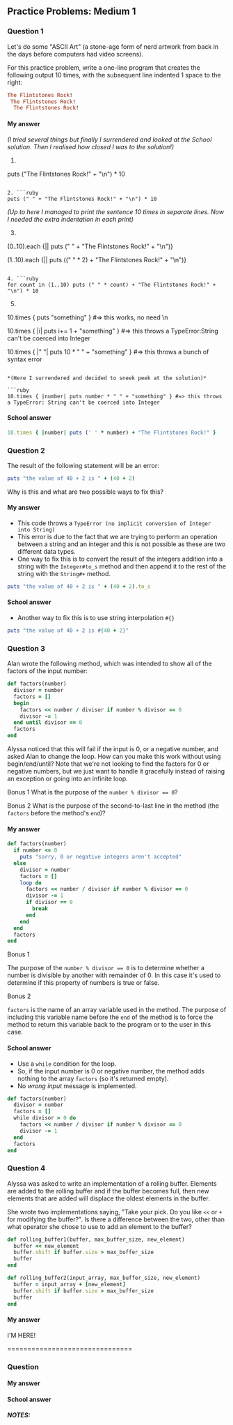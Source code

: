 ## Practice Problems: Medium 1

### Question 1

Let's do some "ASCII Art" (a stone-age form of nerd artwork from back in the days before computers had video screens).

For this practice problem, write a one-line program that creates the following output 10 times, with the subsequent line indented 1 space to the right:

```ruby
The Flintstones Rock!
 The Flintstones Rock!
  The Flintstones Rock!
```

#### My answer

*(I tried several things but finally I surrendered and looked at the School solution. Then I realised how closed I was to the solution!)*

1. ```ruby
  puts ("The Flintstones Rock!" + "\n") * 10
  ```

2. ```ruby
  puts (" " + "The Flintstones Rock!" + "\n") * 10
  ```

*(Up to here I managed to print the sentence 10 times in separate lines. Now I needed the extra indentation in each print)*

3. ```ruby
  (0..10).each {|| puts (" " + "The Flintstones Rock!" + "\n")}

  (1..10).each {|| puts ((" " * 2) + "The Flintstones Rock!" + "\n")}
  ```

4. ```ruby
  for count in (1..10) puts (" " * count) + "The Flintstones Rock!" + "\n") * 10
  ```

5. ```ruby
  10.times { puts "something" } #=> this works, no need \n

  10.times { |i| puts i+= 1 + "something" } #=> this throws a TypeError:String can't be coerced into Integer

  10.times { |" "| puts 10 * " " + "something" } #=> this throws a bunch of syntax error
  ```

*(Here I surrendered and decided to sneek peek at the solution)*

```ruby
10.times { |number| puts number * " " + "something" } #=> this throws a TypeError: String can't be coerced into Integer
```

#### School answer

```ruby
10.times { |number| puts (' ' * number) + "The Flintstones Rock!" }
```

### Question 2

The result of the following statement will be an error:

```ruby
puts "the value of 40 + 2 is " + (40 + 2)
```

Why is this and what are two possible ways to fix this?

#### My answer

- This code throws a `TypeError (no implicit conversion of Integer into String)`
- This error is due to the fact that we are trying to perform an operation between a string and an integer and this is not possible as these are two different data types.
- One way to fix this is to convert the result of the integers addition into a string with the `Integer#to_s` method and then append it to the rest of the string with the `String#+` method. 
```ruby
puts "the value of 40 + 2 is " + (40 + 2).to_s
```

#### School answer

- Another way to fix this is to use string interpolation `#{}`
```ruby
puts "the value of 40 + 2 is #{40 + 2}"
```

### Question 3

Alan wrote the following method, which was intended to show all of the factors of the input number:

```ruby
def factors(number)
  divisor = number
  factors = []
  begin
    factors << number / divisor if number % divisor == 0
    divisor -= 1
  end until divisor == 0
  factors
end
```

Alyssa noticed that this will fail if the input is 0, or a negative number, and asked Alan to change the loop. How can you make this work without using begin/end/until? Note that we're not looking to find the factors for 0 or negative numbers, but we just want to handle it gracefully instead of raising an exception or going into an infinite loop.

Bonus 1
What is the purpose of the `number % divisor == 0`?

Bonus 2
What is the purpose of the second-to-last line in the method (the `factors` before the method's `end`)?

#### My answer

```ruby
def factors(number)
  if number <= 0
    puts "sorry, 0 or negative integers aren't accepted"
  else
    divisor = number
    factors = []
    loop do
      factors << number / divisor if number % divisor == 0
      divisor -= 1
      if divisor == 0
        break
      end
    end    
  end
  factors
end
```

Bonus 1

The purpose of the `number % divisor == 0` is to determine whether a number is divisible by another with remainder of 0. In this case it's used to determine if this property of numbers is true or false.

Bonus 2

`factors` is the name of an array variable used in the method. The purpose of including this variable name before the `end` of the method is to force the method to return this variable back to the program or to the user in this case.

#### School answer

- Use a `while` condition for the loop. 
- So, if the input number is 0 or negative number, the method adds nothing to the array `factors` (so it's returned empty). 
- No *wrong input* message is implemented.

```ruby
def factors(number)
  divisor = number
  factors = []
  while divisor > 0 do
    factors << number / divisor if number % divisor == 0
    divisor -= 1
  end
  factors
end
```

### Question 4

Alyssa was asked to write an implementation of a rolling buffer. Elements are added to the rolling buffer and if the buffer becomes full, then new elements that are added will displace the oldest elements in the buffer.

She wrote two implementations saying, "Take your pick. Do you like `<<` or `+` for modifying the buffer?". Is there a difference between the two, other than what operator she chose to use to add an element to the buffer?

```ruby
def rolling_buffer1(buffer, max_buffer_size, new_element)
  buffer << new_element
  buffer.shift if buffer.size > max_buffer_size
  buffer
end

def rolling_buffer2(input_array, max_buffer_size, new_element)
  buffer = input_array + [new_element]
  buffer.shift if buffer.size > max_buffer_size
  buffer
end
```

#### My answer

I'M HERE!

===============================
### Question 
#### My answer
#### School answer
##### NOTES: 
```ruby

```
